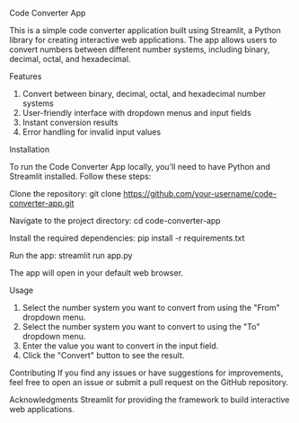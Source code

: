 Code Converter App

This is a simple code converter application built using Streamlit, a Python library for creating interactive web applications. The app allows users to convert numbers between different number systems, including binary, decimal, octal, and hexadecimal.

Features

1. Convert between binary, decimal, octal, and hexadecimal number systems
2. User-friendly interface with dropdown menus and input fields
3. Instant conversion results
4. Error handling for invalid input values

Installation

To run the Code Converter App locally, you'll need to have Python and Streamlit installed. Follow these steps:

Clone the repository:
  git clone https://github.com/your-username/code-converter-app.git

Navigate to the project directory:
  cd code-converter-app

Install the required dependencies:
  pip install -r requirements.txt

Run the app:
  streamlit run app.py

The app will open in your default web browser.

Usage
  1. Select the number system you want to convert from using the "From" dropdown menu.
  2. Select the number system you want to convert to using the "To" dropdown menu.
  3. Enter the value you want to convert in the input field.
  4. Click the "Convert" button to see the result.

Contributing
If you find any issues or have suggestions for improvements, feel free to open an issue or submit
a pull request on the GitHub repository.

Acknowledgments
Streamlit for providing the framework to build interactive web applications.
